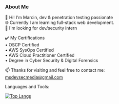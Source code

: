 ### About Me 

🔭 Hi! I'm Marcin, dev & penetration testing passionate   
🌐 Currently I am learning full-stack web development.  
💼 I'm looking for dev/security intern  
  
✔️ My Certifications  
• OSCP Certified  
• AWS SysOps Certified  
• AWS Cloud Practitioner Certified  
• Degree in Cyber Security & Digital Forensics  
      
📫 Thanks for visiting and feel free to contact me: msdevsecmedia@gmail.com

Languages and Tools:

[![Top Langs](https://github-readme-stats-git-masterrstaa-rickstaa.vercel.app/api/top-langs/?username=msdevsec)](https://github.com/msdevsec/github-readme-stats)
